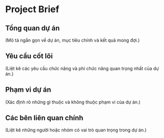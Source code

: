 # Project Brief

## Tổng quan dự án

(Mô tả ngắn gọn về dự án, mục tiêu chính và kết quả mong đợi.)

## Yêu cầu cốt lõi

(Liệt kê các yêu cầu chức năng và phi chức năng quan trọng nhất của dự án.)

## Phạm vi dự án

(Xác định rõ những gì thuộc và không thuộc phạm vi của dự án.)

## Các bên liên quan chính

(Liệt kê những người hoặc nhóm có vai trò quan trọng trong dự án.)
